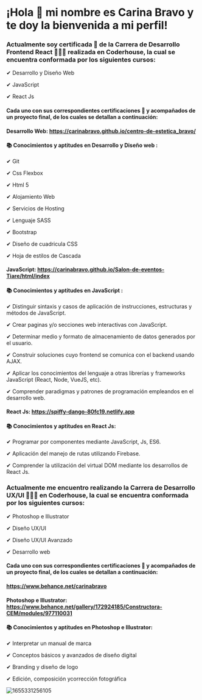 # ¡Hola 👋 mi nombre es Carina Bravo y te doy la bienvenida a mi perfil!  

### Actualmente soy certificada 🏅 de la Carrera de Desarrollo Frontend React 👩🏻‍💻 realizada en Coderhouse, la cual se encuentra conformada por los siguientes cursos:

✔ Desarrollo y Diseño Web

✔ JavaScript 

✔ React Js

#### Cada uno con sus correspondientes certificaciones 🏅 y acompañados de un proyecto final, de los cuales se detallan a continuación:

#### Desarrollo Web: https://carinabravo.github.io/centro-de-estetica_bravo/

#### 📚 Conocimientos y aptitudes en Desarrollo y Diseño web :

✔ Git

✔ Css Flexbox

✔ Html 5

✔ Alojamiento Web

✔ Servicios de Hosting

✔ Lenguaje SASS

✔ Bootstrap

✔ Diseño de cuadricula CSS

✔ Hoja de estilos de Cascada


#### JavaScript: https://carinabravo.github.io/Salon-de-eventos-Tiare/html/index

#### 📚 Conocimientos y aptitudes en JavaScript :

✔ Distinguir sintaxis y casos de aplicación de instrucciones, estructuras y métodos de JavaScript.

✔ Crear paginas y/o secciones web interactivas con JavaScript.

✔ Determinar medio y formato de almacenamiento de datos generados por el usuario.

✔ Construir soluciones cuyo frontend se comunica con el backend usando AJAX.

✔ Aplicar los conocimientos del lenguaje a otras librerías y frameworks JavaScript (React, Node, VueJS, etc).

✔ Comprender paradigmas y patrones de programación empleandos en el desarrollo web.

 
#### React Js: https://spiffy-dango-80fc19.netlify.app

#### 📚 Conocimientos y aptitudes en React Js:

✔ Programar por componentes mediante JavaScript, Js, ES6.

✔ Aplicación del manejo de rutas utilizando Firebase.

✔ Comprender la utilización del virtual DOM mediante los desarrollos de React Js.


### Actualmente me encuentro realizando la Carrera de Desarrollo UX/UI 👩🏻‍💻 en Coderhouse, la cual se encuentra conformada por los siguientes cursos:

✔ Photoshop e Illustrator

✔ Diseño UX/UI

✔ Diseño UX/UI Avanzado

✔ Desarrollo web
  
#### Cada uno con sus correspondientes certificaciones 🏅 y acompañados de un proyecto final, de los cuales se detallan a continuación:

#### https://www.behance.net/carinabravo

#### Photoshop e Illustrator: https://www.behance.net/gallery/172924185/Constructora-CEM/modules/977110031

#### 📚 Conocimientos y aptitudes en Photoshop e Illustrator:

✔ Interpretar un manual de marca

✔ Conceptos básicos y avanzados de diseño digital

✔ Branding y diseño de logo

✔ Edición, composición ycorrección fotográfica


![1655331256105](https://user-images.githubusercontent.com/54654136/186049433-e75e8d57-7462-49a1-9eb6-a87ba8ba43da.jpg)








